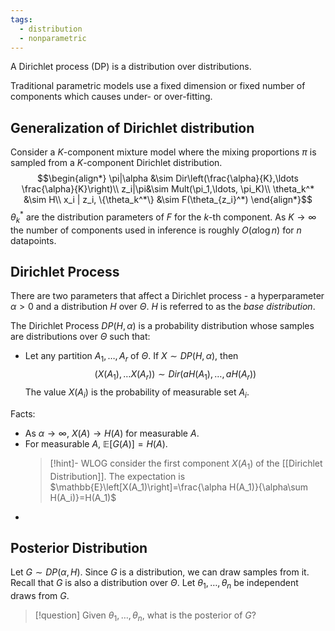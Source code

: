 ```yaml
---
tags:
  - distribution
  - nonparametric
---
```

A Dirichlet process (DP) is a distribution over distributions. 

Traditional parametric models use a fixed dimension or fixed number of components which causes under- or over-fitting. 

## Generalization of Dirichlet distribution
Consider a $K$-component mixture model where the mixing proportions $\pi$ is sampled from a $K$-component Dirichlet distribution.
$$\begin{align*}
\pi|\alpha &\sim Dir\left(\frac{\alpha}{K},\ldots \frac{\alpha}{K}\right)\\
z_i|\pi&\sim Mult(\pi_1,\ldots, \pi_K)\\
\theta_k^* &\sim H\\
x_i | z_i, \{\theta_k^*\} &\sim F(\theta_{z_i}^*)
\end{align*}$$
$\theta_k^*$ are the distribution parameters of $F$ for the $k$-th component. As $K\rightarrow\infty$ the number of components used in inference is roughly $O(\alpha \log n)$ for $n$ datapoints.

## Dirichlet Process
There are two parameters that affect a Dirichlet process - a hyperparameter $\alpha>0$ and a distribution $H$ over $\Theta$. $H$ is referred to as the *base distribution*. 

The Dirichlet Process $DP(H,\alpha)$ is a probability distribution whose samples are distributions over $\Theta$ such that:
- Let any partition $A_1,\ldots, A_r$ of $\Theta$. If $X\sim DP(H, \alpha)$, then $$(X(A_1),\ldots X(A_r)) \sim Dir(aH(A_1), \ldots, aH(A_r))$$
The value $X(A_i$) is the probability of measurable set $A_i$.

Facts:
- As $\alpha\rightarrow\infty$, $X(A)\rightarrow H(A)$ for measurable $A$.
- For measurable $A$, $\mathbb{E}\left[G(A)\right]=H(A)$. 
	>[!hint]-
	>WLOG consider the first component $X(A_1)$ of the [[Dirichlet Distribution]]. The expectation is $\mathbb{E}\left[X(A_1)\right]=\frac{\alpha H(A_1)}{\alpha\sum H(A_i)}=H(A_1)$
-

## Posterior Distribution
Let $G\sim DP(\alpha, H)$. Since $G$ is a distribution, we can draw samples from it. Recall that $G$ is also a distribution over $\Theta$. Let $\theta_1,\ldots, \theta_n$ be independent draws from $G$. 
>[!question] Given $\theta_1,\ldots, \theta_n$, what is the posterior of $G$?
>